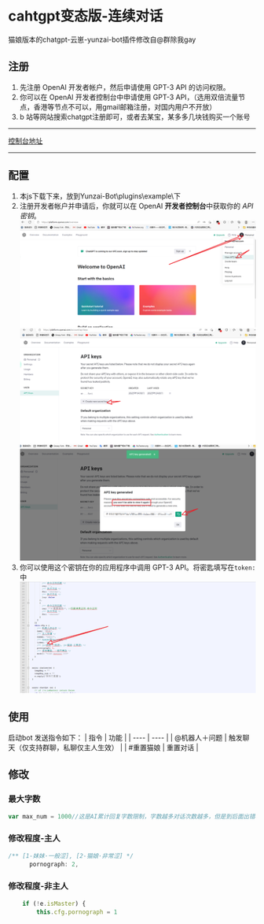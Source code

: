 # cahtgpt变态版-连续对话
猫娘版本的chatgpt-云崽-yunzai-bot插件修改自@群除我gay
## 注册
1. 先注册 OpenAI 开发者帐户，然后申请使用 GPT-3 API 的访问权限。
2. 你可以在 OpenAI 开发者控制台中申请使用 GPT-3 API，（选用双倍流量节点，香港等节点不可以，用gmail邮箱注册，对国内用户不开放）
3. b 站等网站搜索chatgpt注册即可，或者去某宝，某多多几块钱购买一个账号
*******************************************************
[控制台地址](https://beta.openai.com/signup/developer)
*******************************************************
## 配置
1. 本js下载下来，放到Yunzai-Bot\plugins\example\下
2. 注册开发者帐户并申请后，你就可以在 OpenAI **开发者控制台**中获取你的 *API 密钥*。
![](https://github.com/Henry1824/cahtgpt-/blob/master/image/1.png)
![](https://github.com/Henry1824/cahtgpt-/blob/master/image/2.png)
![](https://github.com/Henry1824/cahtgpt-/blob/master/image/3.png)
3. 你可以使用这个密钥在你的应用程序中调用 GPT-3 API。将密匙填写在`token:`中
![](https://github.com/Henry1824/cahtgpt-/blob/master/image/4.png)
## 使用
启动bot 发送指令如下：
|  指令   | 功能  |
|  ----  | ----  |
| @机器人＋问题  | 触发聊天（仅支持群聊，私聊仅主人生效） |
| #重置猫娘  | 重置对话 |
## 修改
### 最大字数
```JavaScript
var max_num = 1000//这是AI累计回复字数限制，字数越多对话次数越多，但是到后面出错概率会变大
```
### 修改程度-主人
```JavaScript
/** [1-妹妹·一般涩], [2-猫娘·非常涩] */
      pornograph: 2,
```
### 修改程度-非主人
```JavaScript
    if (!e.isMaster) {
		this.cfg.pornograph = 1
```
